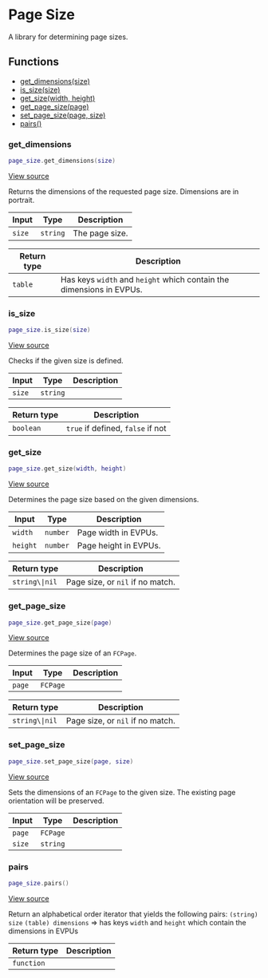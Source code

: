 # Page Size

A library for determining page sizes.

## Functions

- [get_dimensions(size)](#get_dimensions)
- [is_size(size)](#is_size)
- [get_size(width, height)](#get_size)
- [get_page_size(page)](#get_page_size)
- [set_page_size(page, size)](#set_page_size)
- [pairs()](#pairs)

### get_dimensions

```lua
page_size.get_dimensions(size)
```

[View source](https://github.com/finale-lua/lua-scripts/tree/master/src/library/page_size.lua#L41)

Returns the dimensions of the requested page size. Dimensions are in portrait.

| Input | Type | Description |
| ----- | ---- | ----------- |
| `size` | `string` | The page size. |

| Return type | Description |
| ----------- | ----------- |
| `table` | Has keys `width` and `height` which contain the dimensions in EVPUs. |

### is_size

```lua
page_size.is_size(size)
```

[View source](https://github.com/finale-lua/lua-scripts/tree/master/src/library/page_size.lua#L53)

Checks if the given size is defined.

| Input | Type | Description |
| ----- | ---- | ----------- |
| `size` | `string` |  |

| Return type | Description |
| ----------- | ----------- |
| `boolean` | `true` if defined, `false` if not |

### get_size

```lua
page_size.get_size(width, height)
```

[View source](https://github.com/finale-lua/lua-scripts/tree/master/src/library/page_size.lua#L66)

Determines the page size based on the given dimensions.

| Input | Type | Description |
| ----- | ---- | ----------- |
| `width` | `number` | Page width in EVPUs. |
| `height` | `number` | Page height in EVPUs. |

| Return type | Description |
| ----------- | ----------- |
| `string\\|nil` | Page size, or `nil` if no match. |

### get_page_size

```lua
page_size.get_page_size(page)
```

[View source](https://github.com/finale-lua/lua-scripts/tree/master/src/library/page_size.lua#L91)

Determines the page size of an `FCPage`.

| Input | Type | Description |
| ----- | ---- | ----------- |
| `page` | `FCPage` |  |

| Return type | Description |
| ----------- | ----------- |
| `string\\|nil` | Page size, or `nil` if no match. |

### set_page_size

```lua
page_size.set_page_size(page, size)
```

[View source](https://github.com/finale-lua/lua-scripts/tree/master/src/library/page_size.lua#L103)

Sets the dimensions of an `FCPage` to the given size. The existing page orientation will be preserved.

| Input | Type | Description |
| ----- | ---- | ----------- |
| `page` | `FCPage` |  |
| `size` | `string` |  |

### pairs

```lua
page_size.pairs()
```

[View source](https://github.com/finale-lua/lua-scripts/tree/master/src/library/page_size.lua#L127)

Return an alphabetical order iterator that yields the following pairs:
`(string) size`
`(table) dimensions` => has keys `width` and `height` which contain the dimensions in EVPUs

| Return type | Description |
| ----------- | ----------- |
| `function` |  |
